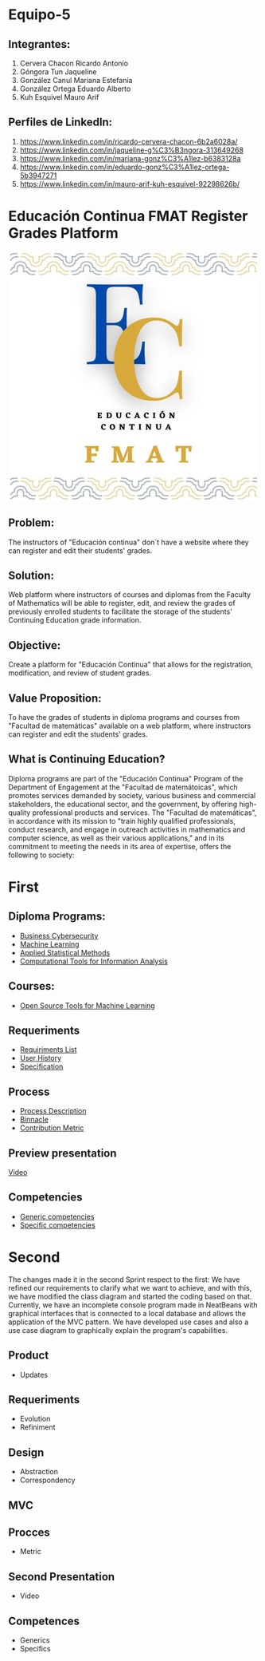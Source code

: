# Equipo-5

## Integrantes:
1. Cervera Chacon Ricardo Antonio
2. Góngora Tun Jaqueline
3. González Canul Mariana Estefanía
4. González Ortega Eduardo Alberto
5. Kuh Esquivel Mauro Arif

## Perfiles de LinkedIn:
1. https://www.linkedin.com/in/ricardo-cervera-chacon-6b2a6028a/
2. https://www.linkedin.com/in/jaqueline-g%C3%B3ngora-313649268
3. https://www.linkedin.com/in/mariana-gonz%C3%A1lez-b6383128a
4. https://www.linkedin.com/in/eduardo-gonz%C3%A1lez-ortega-5b3947271
5. https://www.linkedin.com/in/mauro-arif-kuh-esquivel-92298626b/
# Educación Continua FMAT Register Grades Platform

[![Logo](/Images/14635a03-ca31-4474-8e5b-96704934ba05.jpg)](https://www.matematicas.uady.mx/vinculacion/educacion-continua)

## Problem:
The instructors of "Educación continua" don´t have a website where they can register and edit their students' grades.

## Solution:
Web platform where instructors of courses and diplomas from the Faculty of Mathematics will be able to register, edit, and review the grades of previously enrolled students to facilitate the storage of the students' Continuing Education grade information.

## Objective:
Create a platform for "Educación Continua" that allows for the registration, modification, and review of student grades.

## Value Proposition:
To have the grades of students in diploma programs and courses from "Facultad de matemáticas" available on a web platform, where instructors can register and edit the students' grades.

## What is Continuing Education?
Diploma programs are part of the "Educación Continua" Program of the Department of Engagement at the "Facultad de matemátoicas", which promotes services demanded by society, various business and commercial stakeholders, the educational sector, and the government, by offering high-quality professional products and services.
The "Facultad de matemáticas", in accordance with its mission to "train highly qualified professionals, conduct research, and engage in outreach activities in mathematics and computer science, as well as their various applications," and in its commitment to meeting the needs in its area of expertise, offers the following to society:

# First 
## Diploma Programs:
- [Business Cybersecurity](https://www.matematicas.uady.mx/vinculacion/educacion-continua/61-facultad/vinculacion/educacion-continua/diplomados/687-diplomado-en-ciberseguridad-para-los-negocios)
- [Machine Learning](https://www.matematicas.uady.mx/vinculacion/educacion-continua/61-facultad/vinculacion/educacion-continua/diplomados/642-diplomado-en-aprendizaje-automatico)
- [Applied Statistical Methods](https://www.matematicas.uady.mx/vinculacion/educacion-continua/61-facultad/vinculacion/educacion-continua/diplomados/56-diplomado-en-metodos-estadisticos-aplicados)
- [Computational Tools for Information Analysis](https://www.matematicas.uady.mx/vinculacion/educacion-continua/61-facultad/vinculacion/educacion-continua/diplomados/61-diplomado-en-herramientas-computacionales-para-el-analisis-de-la-informacion)

## Courses:
- [Open Source Tools for Machine Learning](https://www.matematicas.uady.mx/vinculacion/educacion-continua/78-facultad/vinculacion/educacion-continua/cursos/707-curso-de-herramientas-open-source-para-aprendizaje-automatico)

## Requeriments
- [Requiriments List ](https://github.com/JaquelineGongora/Equipo-5/blob/First/First/Requirements/Requeriments.md)
- [User History](https://github.com/JaquelineGongora/Equipo-5/blob/First/First/Requirements/User%20stories.md)
- [Specification](https://github.com/JaquelineGongora/Equipo-5/blob/First/First/Requirements/Functional%20Requirements.md)

## Process
- [Process Description](https://github.com/JaquelineGongora/Equipo-5/blob/First/First/Process/Process%20description.md)
- [Binnacle](https://github.com/JaquelineGongora/Equipo-5/blob/First/First/Process/binnacle.md)
- [Contribution Metric](https://github.com/JaquelineGongora/Equipo-5/blob/First/First/Process/Contribution%20metric.md)

## Preview presentation
[Video](https://youtu.be/z_bFhzd-GYg)

## Competencies
- [Generic competencies](https://github.com/JaquelineGongora/Equipo-5/blob/First/First/Competencies/Generic%20Competencies.md)
- [Specific competencies](https://github.com/JaquelineGongora/Equipo-5/blob/First/First/Competencies/Specific%20competencies.md)

# Second 
The changes made it in the second Sprint respect to the first:
We have refined our requirements to clarify what we want to achieve, and with this, we have modified the class diagram and started the coding based on that. Currently, we have an incomplete console program made in NeatBeans with graphical interfaces that is connected to a local database and allows the application of the MVC pattern. We have developed use cases and also a use case diagram to graphically explain the program's capabilities. 

## Product
- Updates

## Requeriments 
- Evolution
- Refiniment
  
## Design
- Abstraction
- Correspondency

## MVC

## Procces
- Metric

## Second Presentation
- Video

## Competences
- Generics
- Specifics


    
